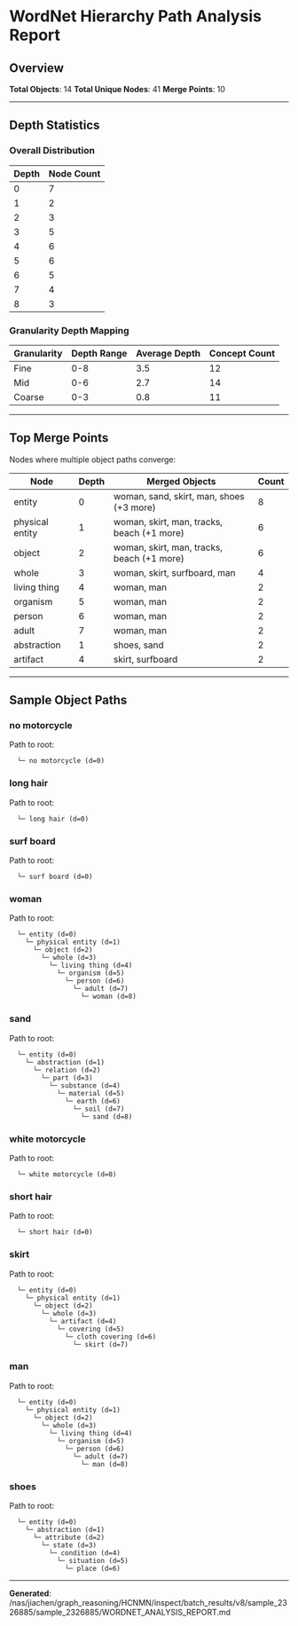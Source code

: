 # WordNet Hierarchy Path Analysis Report

## Overview

**Total Objects**: 14
**Total Unique Nodes**: 41
**Merge Points**: 10

---

## Depth Statistics

### Overall Distribution

| Depth | Node Count |
|-------|------------|
| 0 | 7 |
| 1 | 2 |
| 2 | 3 |
| 3 | 5 |
| 4 | 6 |
| 5 | 6 |
| 6 | 5 |
| 7 | 4 |
| 8 | 3 |

### Granularity Depth Mapping


| Granularity | Depth Range | Average Depth | Concept Count |
|-------------|-------------|---------------|---------------|
| Fine | 0-8 | 3.5 | 12 |
| Mid | 0-6 | 2.7 | 14 |
| Coarse | 0-3 | 0.8 | 11 |

---

## Top Merge Points

Nodes where multiple object paths converge:

| Node | Depth | Merged Objects | Count |
|------|-------|----------------|-------|
| entity | 0 | woman, sand, skirt, man, shoes (+3 more) | 8 |
| physical entity | 1 | woman, skirt, man, tracks, beach (+1 more) | 6 |
| object | 2 | woman, skirt, man, tracks, beach (+1 more) | 6 |
| whole | 3 | woman, skirt, surfboard, man | 4 |
| living thing | 4 | woman, man | 2 |
| organism | 5 | woman, man | 2 |
| person | 6 | woman, man | 2 |
| adult | 7 | woman, man | 2 |
| abstraction | 1 | shoes, sand | 2 |
| artifact | 4 | skirt, surfboard | 2 |

---

## Sample Object Paths


### no motorcycle

Path to root:
```
  └─ no motorcycle (d=0)
```

### long hair

Path to root:
```
  └─ long hair (d=0)
```

### surf board

Path to root:
```
  └─ surf board (d=0)
```

### woman

Path to root:
```
  └─ entity (d=0)
    └─ physical entity (d=1)
      └─ object (d=2)
        └─ whole (d=3)
          └─ living thing (d=4)
            └─ organism (d=5)
              └─ person (d=6)
                └─ adult (d=7)
                  └─ woman (d=8)
```

### sand

Path to root:
```
  └─ entity (d=0)
    └─ abstraction (d=1)
      └─ relation (d=2)
        └─ part (d=3)
          └─ substance (d=4)
            └─ material (d=5)
              └─ earth (d=6)
                └─ soil (d=7)
                  └─ sand (d=8)
```

### white motorcycle

Path to root:
```
  └─ white motorcycle (d=0)
```

### short hair

Path to root:
```
  └─ short hair (d=0)
```

### skirt

Path to root:
```
  └─ entity (d=0)
    └─ physical entity (d=1)
      └─ object (d=2)
        └─ whole (d=3)
          └─ artifact (d=4)
            └─ covering (d=5)
              └─ cloth covering (d=6)
                └─ skirt (d=7)
```

### man

Path to root:
```
  └─ entity (d=0)
    └─ physical entity (d=1)
      └─ object (d=2)
        └─ whole (d=3)
          └─ living thing (d=4)
            └─ organism (d=5)
              └─ person (d=6)
                └─ adult (d=7)
                  └─ man (d=8)
```

### shoes

Path to root:
```
  └─ entity (d=0)
    └─ abstraction (d=1)
      └─ attribute (d=2)
        └─ state (d=3)
          └─ condition (d=4)
            └─ situation (d=5)
              └─ place (d=6)
```

---

**Generated**: /nas/jiachen/graph_reasoning/HCNMN/inspect/batch_results/v8/sample_2326885/sample_2326885/WORDNET_ANALYSIS_REPORT.md
